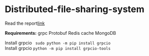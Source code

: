 # Distributed-file-sharing-system

Read the report[link](https://github.com/harshithreddyhr9/Distributed-file-sharing-system/blob/master/Team_Drop.io_CMPE275_Project1_Report.pdf)  

**Requirements:**
grpc
Protobuf
Redis cache
MongoDB

Install grpcio ``` sudo python -m pip install grpcio```  
Install grpcio ```python -m pip install grpcio-tools```

